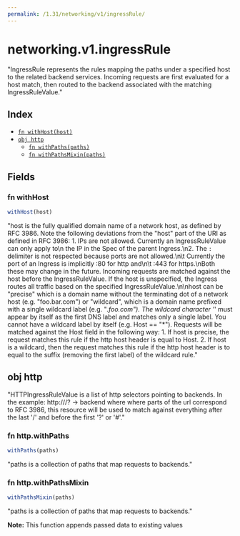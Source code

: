 ```yaml
---
permalink: /1.31/networking/v1/ingressRule/
---
```


# networking.v1.ingressRule

"IngressRule represents the rules mapping the paths under a specified host to the related backend services. Incoming requests are first evaluated for a host match, then routed to the backend associated with the matching IngressRuleValue."

## Index

* [`fn withHost(host)`](#fn-withhost)
* [`obj http`](#obj-http)
  * [`fn withPaths(paths)`](#fn-httpwithpaths)
  * [`fn withPathsMixin(paths)`](#fn-httpwithpathsmixin)

## Fields

### fn withHost

```ts
withHost(host)
```

"host is the fully qualified domain name of a network host, as defined by RFC 3986. Note the following deviations from the \"host\" part of the URI as defined in RFC 3986: 1. IPs are not allowed. Currently an IngressRuleValue can only apply to\n   the IP in the Spec of the parent Ingress.\n2. The `:` delimiter is not respected because ports are not allowed.\n\t  Currently the port of an Ingress is implicitly :80 for http and\n\t  :443 for https.\nBoth these may change in the future. Incoming requests are matched against the host before the IngressRuleValue. If the host is unspecified, the Ingress routes all traffic based on the specified IngressRuleValue.\n\nhost can be \"precise\" which is a domain name without the terminating dot of a network host (e.g. \"foo.bar.com\") or \"wildcard\", which is a domain name prefixed with a single wildcard label (e.g. \"*.foo.com\"). The wildcard character '*' must appear by itself as the first DNS label and matches only a single label. You cannot have a wildcard label by itself (e.g. Host == \"*\"). Requests will be matched against the Host field in the following way: 1. If host is precise, the request matches this rule if the http host header is equal to Host. 2. If host is a wildcard, then the request matches this rule if the http host header is to equal to the suffix (removing the first label) of the wildcard rule."

## obj http

"HTTPIngressRuleValue is a list of http selectors pointing to backends. In the example: http://<host>/<path>?<searchpart> -> backend where where parts of the url correspond to RFC 3986, this resource will be used to match against everything after the last '/' and before the first '?' or '#'."

### fn http.withPaths

```ts
withPaths(paths)
```

"paths is a collection of paths that map requests to backends."

### fn http.withPathsMixin

```ts
withPathsMixin(paths)
```

"paths is a collection of paths that map requests to backends."

**Note:** This function appends passed data to existing values